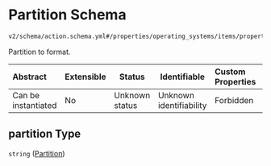 # Partition Schema

```txt
v2/schema/action.schema.yml#/properties/operating_systems/items/properties/steps/items/properties/actions/items/oneOf/19/properties/adb:format/properties/partition
```

Partition to format.


| Abstract            | Extensible | Status         | Identifiable            | Custom Properties | Additional Properties | Access Restrictions | Defined In                                                           |
| :------------------ | ---------- | -------------- | ----------------------- | :---------------- | --------------------- | ------------------- | -------------------------------------------------------------------- |
| Can be instantiated | No         | Unknown status | Unknown identifiability | Forbidden         | Allowed               | none                | [device.schema.json\*](../device.schema.json "open original schema") |

## partition Type

`string` ([Partition](device-properties-operating-systems-operating-system-properties-steps-step-properties-group-step-action-oneof-adbformat-action-properties-adbformat-action-properties-partition.md))
